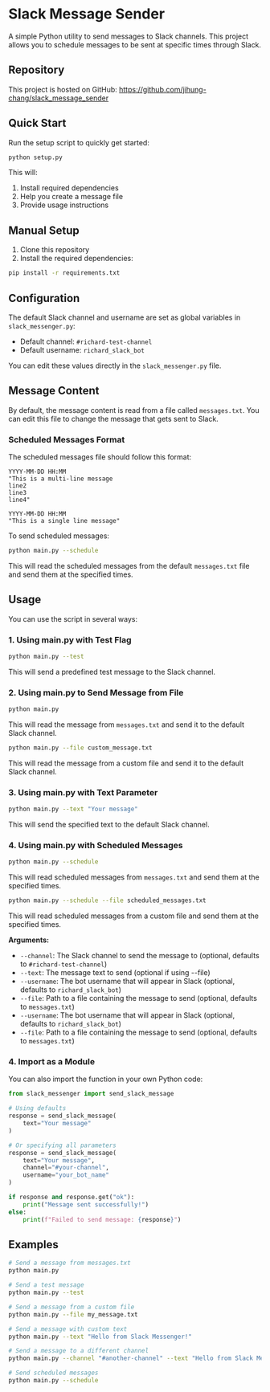 # Slack Message Sender

A simple Python utility to send messages to Slack channels. This project allows you to schedule messages to be sent at specific times through Slack.

## Repository

This project is hosted on GitHub: https://github.com/jihung-chang/slack_message_sender

## Quick Start

Run the setup script to quickly get started:

```bash
python setup.py
```

This will:
1. Install required dependencies
2. Help you create a message file
3. Provide usage instructions

## Manual Setup

1. Clone this repository
2. Install the required dependencies:

```bash
pip install -r requirements.txt
```

## Configuration

The default Slack channel and username are set as global variables in `slack_messenger.py`:
- Default channel: `#richard-test-channel`
- Default username: `richard_slack_bot`

You can edit these values directly in the `slack_messenger.py` file.

## Message Content

By default, the message content is read from a file called `messages.txt`. You can edit this file to change the message that gets sent to Slack.

### Scheduled Messages Format

The scheduled messages file should follow this format:

```
YYYY-MM-DD HH:MM
"This is a multi-line message
line2
line3
line4"

YYYY-MM-DD HH:MM
"This is a single line message"
```

To send scheduled messages:

```bash
python main.py --schedule
```

This will read the scheduled messages from the default `messages.txt` file and send them at the specified times.

## Usage

You can use the script in several ways:

### 1. Using main.py with Test Flag

```bash
python main.py --test
```

This will send a predefined test message to the Slack channel.

### 2. Using main.py to Send Message from File

```bash
python main.py
```

This will read the message from `messages.txt` and send it to the default Slack channel.

```bash
python main.py --file custom_message.txt
```

This will read the message from a custom file and send it to the default Slack channel.

### 3. Using main.py with Text Parameter

```bash
python main.py --text "Your message"
```

This will send the specified text to the default Slack channel.

### 4. Using main.py with Scheduled Messages

```bash
python main.py --schedule
```

This will read scheduled messages from `messages.txt` and send them at the specified times.

```bash
python main.py --schedule --file scheduled_messages.txt
```

This will read scheduled messages from a custom file and send them at the specified times.

**Arguments:**
- `--channel`: The Slack channel to send the message to (optional, defaults to `#richard-test-channel`)
- `--text`: The message text to send (optional if using --file)
- `--username`: The bot username that will appear in Slack (optional, defaults to `richard_slack_bot`)
- `--file`: Path to a file containing the message to send (optional, defaults to `messages.txt`)
- `--username`: The bot username that will appear in Slack (optional, defaults to `richard_slack_bot`)
- `--file`: Path to a file containing the message to send (optional, defaults to `messages.txt`)

### 4. Import as a Module

You can also import the function in your own Python code:

```python
from slack_messenger import send_slack_message

# Using defaults
response = send_slack_message(
    text="Your message"
)

# Or specifying all parameters
response = send_slack_message(
    text="Your message",
    channel="#your-channel",
    username="your_bot_name"
)

if response and response.get("ok"):
    print("Message sent successfully!")
else:
    print(f"Failed to send message: {response}")
```

## Examples

```bash
# Send a message from messages.txt
python main.py

# Send a test message
python main.py --test

# Send a message from a custom file
python main.py --file my_message.txt

# Send a message with custom text
python main.py --text "Hello from Slack Messenger!"

# Send a message to a different channel
python main.py --channel "#another-channel" --text "Hello from Slack Messenger!"

# Send scheduled messages
python main.py --schedule
```
